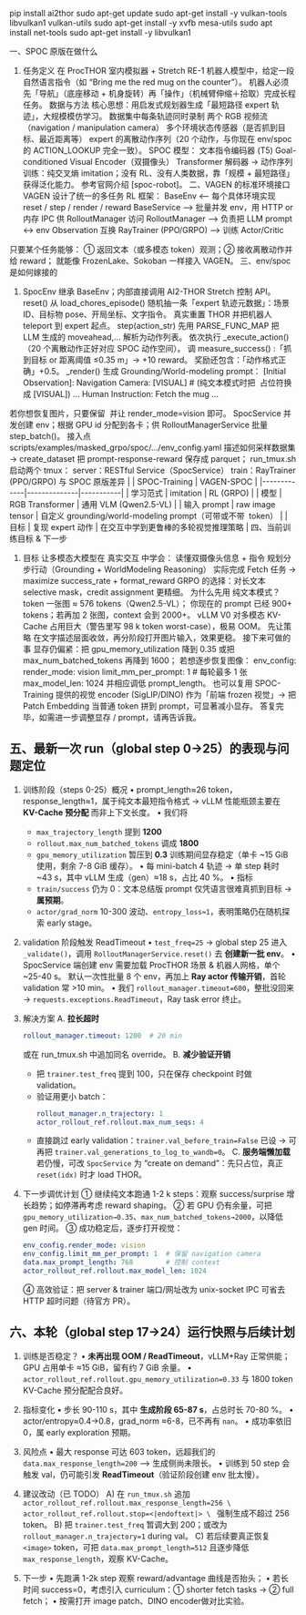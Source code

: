 pip install ai2thor
sudo apt-get update
sudo apt-get install -y vulkan-tools libvulkan1 vulkan-utils
sudo apt-get install -y xvfb mesa-utils
sudo apt install net-tools
sudo apt-get install -y libvulkan1


一、SPOC 原版在做什么
1. 任务定义
在 ProcTHOR 室内模拟器 + Stretch RE-1 机器人模型中，给定一段自然语言指令（如 “Bring me the red mug on the counter”）。
机器人必须先「导航」（底座移动 + 机身旋转）再「操作」（机械臂伸缩＋拾取）完成长程任务。
数据与方法
核心思想：用启发式规划器生成「最短路径 expert 轨迹」，大规模模仿学习。
数据集中每条轨迹同时录制
两个 RGB 视频流（navigation / manipulation camera）
多个环境状态传感器（是否抓到目标、最近距离等）
expert 的离散动作序列（20 个动作，与你现在 env/spoc 的 ACTION_LOOKUP 完全一致）。
SPOC 模型：
文本指令编码器 (T5)
Goal-conditioned Visual Encoder（双摄像头）
Transformer 解码器 → 动作序列
训练：纯交叉熵 imitation；没有 RL、没有人类数据，靠「规模 + 最短路径」获得泛化能力。
参考官网介绍 [spoc-robot]。
二、VAGEN 的标准环境接口
VAGEN 设计了统一的多任务 RL 框架：
BaseEnv  <—— 每个具体环境实现 reset / step / render / reward
BaseService ——> 批量并发 env，用 HTTP or 内存 IPC 供 RolloutManager 访问
RolloutManager ——> 负责把 LLM prompt <-> env Observation 互换
RayTrainer (PPO/GRPO) ——> 训练 Actor/Critic

只要某个任务能够：
① 返回文本（或多模态 token）观测；② 接收离散动作并给 reward；
就能像 FrozenLake、Sokoban 一样接入 VAGEN。
三、env/spoc 是如何嫁接的
1. SpocEnv
继承 BaseEnv；内部直接调用 AI2-THOR Stretch 控制 API。
reset()
从 load_chores_episode() 随机抽一条「expert 轨迹元数据」：场景 ID、目标物 pose、开局坐标、文字指令。
真实重置 THOR 并把机器人 teleport 到 expert 起点。
step(action_str)
先用 PARSE_FUNC_MAP 把 LLM 生成的 <answer>moveahead,...</answer> 解析为动作列表。
依次执行 _execute_action()（20 个离散动作正好对应 SPOC 动作空间）。
调 measure_success() :「抓到目标 or 距离阈值 ≤0.35 m」→ +10 reward。
奖励还包含：「动作格式正确」+0.5。
_render()
生成 Grounding/World-modeling prompt：
       [Initial Observation]:
       Navigation Camera:
       [VISUAL]           # (纯文本模式时把 <image> 占位符换成 [VISUAL])
       ...
       Human Instruction: Fetch the mug ...

若你想恢复图片，只要保留 <image> 并让 render_mode=vision 即可。
SpocService
并发创建 env；根据 GPU id 分配到各卡；供 RolloutManagerService 批量 step_batch()。
接入点
scripts/examples/masked_grpo/spoc/.../env_config.yaml 描述如何采样数据集 → create_dataset 把 prompt-response-reward 保存成 parquet；
run_tmux.sh 启动两个 tmux：
server：RESTful Service（SpocService）
train：RayTrainer (PPO/GRPO)
与 SPOC 原版差异
| | SPOC-Training | VAGEN-SPOC |
|-------------|--------------|-----------|
| 学习范式 | imitation | RL (GRPO) |
| 模型 | RGB Transformer | 通用 VLM (Qwen2.5-VL) |
| 输入 prompt | raw image tensor | 自定义 grounding/world-modeling prompt（可带或不带 <image> token） |
| 目标 | 复现 expert 动作 | 在交互中学到更鲁棒的多轮视觉推理策略 |
四、当前训练目标 & 下一步
1. 目标
让多模态大模型在 真实交互 中学会：
读懂双摄像头信息 + 指令
规划分步行动（Grounding + WorldModeling Reasoning）
实际完成 Fetch 任务 → maximize success_rate + format_reward
GRPO 的选择：对长文本 selective mask，credit assignment 更精细。
为什么先用 纯文本模式？
<image> token 一张图 ≈ 576 tokens（Qwen2.5-VL）；
你现在的 prompt 已经 900+ tokens；若再加 2 张图，context 会到 2000+。
vLLM V0 对多模态 KV-Cache 占用巨大（警告里写 98 k token worst-case），极易 OOM。
先让策略 在文字描述层面收敛，再分阶段打开图片输入，效果更稳。
接下来可做的事
显存仍偏紧：把 gpu_memory_utilization 降到 0.35 或把 max_num_batched_tokens 再降到 1600；
若想逐步恢复图像：
     env_config:
       render_mode: vision
       limit_mm_per_prompt: 1   # 每轮最多 1 张 <image>
       max_model_len: 1024
并相应调低 prompt_length。
也可以复用 SPOC-Training 提供的视觉 encoder (SigLIP/DINO) 作为「前端 frozen 视觉」→ 把 Patch Embedding 当普通 token 拼到 prompt，可显著减小显存。
答复完毕，如需进一步调整显存 / prompt，请再告诉我。

五、最新一次 run（global step 0→25）的表现与问题定位
--------------------------------------------------
1. 训练阶段（steps 0-25）概况
   • prompt_length≈26 token，response_length≈1，属于纯文本最短指令格式 → vLLM 性能瓶颈主要在 **KV-Cache 预分配** 而非上下文长度。
   • 我们将
     - `max_trajectory_length` 提到 **1200**
     - `rollout.max_num_batched_tokens` 调成 **1800**
     - `gpu_memory_utilization` 暂压到 **0.3**
     训练期间显存稳定（单卡 ~15 GiB 使用，剩余 7-8 GiB 缓存）。
   • 每 mini-batch 4 轨迹 → 单 step 耗时 ~43 s，其中 vLLM 生成（gen）≈18 s，占比 40 %。
   • 指标
     - `train/success` 仍为 0：文本总结版 prompt 仅凭语言很难真抓到目标 → **属预期**。
     - `actor/grad_norm` 10-300 波动、`entropy_loss≈1`，表明策略仍在随机探索 early stage。

2. validation 阶段触发 ReadTimeout
   • `test_freq=25` → global step 25 进入 `_validate()`，调用 `RolloutManagerService.reset()` 去 **创建新一批 env**。
   • SpocService 端创建 env 需要加载 ProcTHOR 场景 & 机器人网格，单个 ~25-40 s。
     默认一次性批量 8 个 env，再加上 **Ray actor 传输开销**，首轮 validation 常 >10 min。
   • 我们 `rollout_manager.timeout=600`，整批没回来 → `requests.exceptions.ReadTimeout`，Ray task error 终止。

3. 解决方案
   A. **拉长超时**
      ```yaml
      rollout_manager.timeout: 1200  # 20 min
      ```
      或在 run_tmux.sh 中追加同名 override。
   B. **减少验证开销**
      - 把 `trainer.test_freq` 提到 100，只在保存 checkpoint 时做 validation。
      - 验证用更小 batch：
        ```yaml
        rollout_manager.n_trajectory: 1
        actor_rollout_ref.rollout.max_num_seqs: 4
        ```
      - 直接跳过 early validation：`trainer.val_before_train=False` 已设 → 可再把 `trainer.val_generations_to_log_to_wandb=0`。
   C. **服务端懒加载**
      若仍慢，可改 `SpocService` 为 “create on demand”：先只占位，真正 `reset(idx)` 时才 load THOR。

4. 下一步调优计划
   ① 继续纯文本跑通 1-2 k steps：观察 success/surprise 增长趋势；如停滞再考虑 reward shaping。
   ② 若 GPU 仍有余量，可把 `gpu_memory_utilization→0.35`、`max_num_batched_tokens→2000`，以降低 gen 时间。
   ③ 成功稳定后，逐步打开视觉：
      ```yaml
      env_config.render_mode: vision
      env_config.limit_mm_per_prompt: 1  # 保留 navigation camera
      data.max_prompt_length: 768        # 控制 context
      actor_rollout_ref.rollout.max_model_len: 1024
      ```
   ④ 高效验证：把 server & trainer 端口/网址改为 unix-socket IPC 可省去 HTTP 超时问题（待官方 PR）。


六、本轮（global step 17→24）运行快照与后续计划
---------------------------------------------
1. 训练是否稳定？
   • **未再出现 OOM / ReadTimeout**，vLLM+Ray 正常供能；GPU 占用单卡 ≈15 GiB，留有约 7 GiB 余量。
   • `actor_rollout_ref.rollout.gpu_memory_utilization=0.33` 与 1800 token KV-Cache 预分配配合良好。

2. 指标变化
   • 步长 90-110 s，其中 **生成阶段 65-87 s**，占总时长 70-80 %。
   • actor/entropy≈0.4→0.8，grad_norm ≈6-8，已不再有 `nan`。
   • 成功率依旧 0，属 early exploration 预期。

3. 风险点
   • 最大 response 可达 603 token，远超我们的 `data.max_response_length=200` ——> 生成侧尚未限长。
   • 训练到 50 step 会触发 val，仍可能引发 **ReadTimeout**（验证阶段创建 env 批太慢）。

4. 建议改动（已 TODO）
   A) 在 `run_tmux.sh` 追加
      `actor_rollout_ref.rollout.max_response_length=256 \
       actor_rollout_ref.rollout.stop=<|endoftext|> \
`   强制生成不超过 256 token。
   B) 把 `trainer.test_freq` 暂调大到 200；或改为 `rollout_manager.n_trajectory=1` during val。
   C) 若后续要真正恢复 `<image>` token，可把
      `data.max_prompt_length=512` 且逐步降低 `max_response_length`，观察 KV-Cache。

5. 下一步
   • 先跑满 1-2k step 观察 reward/advantage 曲线是否抬头；
   • 若长时间 success=0，考虑引入 curriculum：① shorter fetch tasks → ② full fetch；
   • 按需打开 image patch、DINO encoder做对比实验。